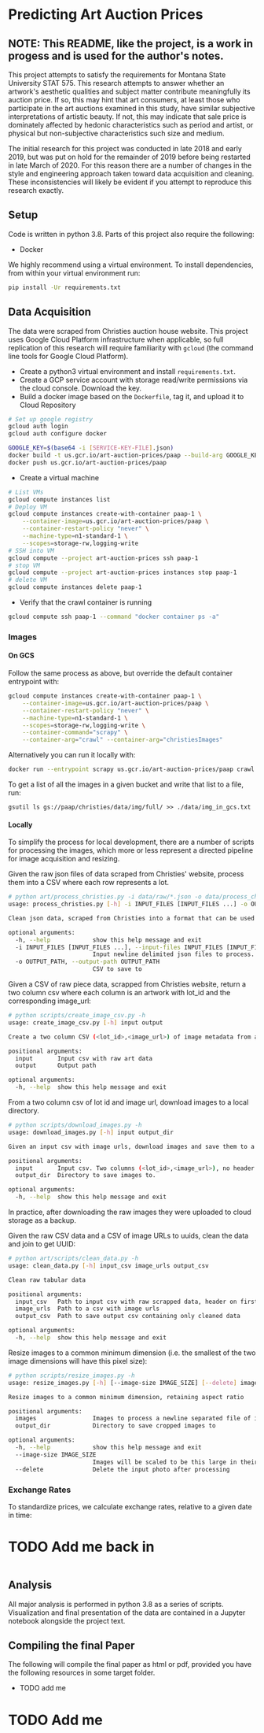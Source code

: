 # Predicting Art Auction Prices

## NOTE: This README, like the project, is a work in progess and is used for the author's notes.

This project attempts to satisfy the requirements for Montana State University
STAT 575. This research attempts to answer whether an artwork's aesthetic
qualities and subject matter contribute meaningfully its auction price. If so,
this may hint that art consumers, at least those who participate in the art
auctions examined in this study, have similar subjective interpretations of
artistic beauty. If not, this may indicate that sale price is dominately
affected by hedonic characteristics such as period and artist, or physical but
non-subjective characteristics such size and medium.

The initial research for this project was conducted in late 2018 and early 2019,
but was put on hold for the remainder of 2019 before being restarted in late
March of 2020. For this reason there are a number of changes in the style and
engineering approach taken toward data acquisition and cleaning. These
inconsistencies will likely be evident if you attempt to reproduce this research
exactly.

## Setup

Code is written in python 3.8. Parts of this project also require the following:

* Docker

We highly recommend using a virtual environment. To install dependencies, from
within your virtual environment run:

```sh
pip install -Ur requirements.txt
```

## Data Acquisition

The data were scraped from Christies auction house website. This project uses
Google Cloud Platform infrastructure when applicable, so full replication of
this research will require familiarity with `gcloud` (the command line tools
for Google Cloud Platform).

* Create a python3 virtual environment and install `requirements.txt`.
* Create a GCP service account with storage read/write permissions via the cloud console. Download the key.
* Build a docker image based on the `Dockerfile`, tag it, and upload it to Cloud Repository

```bash
# Set up google registry
gcloud auth login
gcloud auth configure docker
```

```bash
GOOGLE_KEY=$(base64 -i [SERVICE-KEY-FILE].json)
docker build -t us.gcr.io/art-auction-prices/paap --build-arg GOOGLE_KEY=${GOOGLE_KEY} .
docker push us.gcr.io/art-auction-prices/paap
```

* Create a virtual machine

```bash
# List VMs
gcloud compute instances list
# Deploy VM
gcloud compute instances create-with-container paap-1 \
    --container-image=us.gcr.io/art-auction-prices/paap \
    --container-restart-policy "never" \
    --machine-type=n1-standard-1 \
    --scopes=storage-rw,logging-write
# SSH into VM
gcloud compute --project art-auction-prices ssh paap-1
# stop VM
gcloud compute --project art-auction-prices instances stop paap-1
# delete VM
gcloud compute instances delete paap-1
```

* Verify that the crawl container is running

```bash
gcloud compute ssh paap-1 --command "docker container ps -a"
```

### Images

#### On GCS

Follow the same process as above, but override the default container entrypoint
with:

```bash
gcloud compute instances create-with-container paap-1 \
    --container-image=us.gcr.io/art-auction-prices/paap \
    --container-restart-policy "never" \
    --machine-type=n1-standard-1 \
    --scopes=storage-rw,logging-write \
    --container-command="scrapy" \
    --container-arg="crawl" --container-arg="christiesImages"
```

Alternatively you can run it locally with:

```bash
docker run --entrypoint scrapy us.gcr.io/art-auction-prices/paap crawl christiesImages
```

To get a list of all the images in a given bucket and write that list to a file,
run:

```
gsutil ls gs://paap/christies/data/img/full/ >> ./data/img_in_gcs.txt
```

#### Locally

To simplify the process for local development, there are a number of scripts
for processing the images, which more or less represent a directed pipeline
for image acquisition and resizing.

Given the raw json files of data scraped from Christies' website, process them
into a CSV where each row represents a lot.

```sh
# python art/process_christies.py -i data/raw/*.json -o data/process_christies_output.csv
usage: process_christies.py [-h] -i INPUT_FILES [INPUT_FILES ...] -o OUTPUT_PATH

Clean json data, scraped from Christies into a format that can be used for predictive analytics

optional arguments:
  -h, --help            show this help message and exit
  -i INPUT_FILES [INPUT_FILES ...], --input-files INPUT_FILES [INPUT_FILES ...]
                        Input newline delimited json files to process.
  -o OUTPUT_PATH, --output-path OUTPUT_PATH
                        CSV to save to
```

Given a CSV of raw piece data, scrapped from Christies website, return a two
column csv where each column is an artwork with lot_id and the corresponding
image_url:

```sh
# python scripts/create_image_csv.py -h
usage: create_image_csv.py [-h] input output

Create a two column CSV (<lot_id>,<image_url>) of image metadata from an input CSV of raw art data.

positional arguments:
  input       Input csv with raw art data
  output      Output path

optional arguments:
  -h, --help  show this help message and exit
```

From a two column csv of lot id and image url, download images to a local
directory.

```sh
# python scripts/download_images.py -h
usage: download_images.py [-h] input output_dir

Given an input csv with image urls, download images and save them to a location

positional arguments:
  input       Input csv. Two columns (<lot_id>,<image_url>), no header.
  output_dir  Directory to save images to.

optional arguments:
  -h, --help  show this help message and exit
```

In practice, after downloading the raw images they were uploaded to cloud
storage as a backup.

Given the raw CSV data and a CSV of image URLs to uuids, clean the data and join
to get UUID:

```sh
# python art/scripts/clean_data.py -h
usage: clean_data.py [-h] input_csv image_urls output_csv

Clean raw tabular data

positional arguments:
  input_csv   Path to input csv with raw scrapped data, header on first row
  image_urls  Path to a csv with image urls
  output_csv  Path to save output csv containing only cleaned data

optional arguments:
  -h, --help  show this help message and exit
```

Resize images to a common minimum dimension (i.e. the smallest of the two image
dimensions will have this pixel size):

```sh
# python scripts/resize_images.py -h
usage: resize_images.py [-h] [--image-size IMAGE_SIZE] [--delete] images output_dir

Resize images to a common minimum dimension, retaining aspect ratio

positional arguments:
  images                Images to process a newline separated file of image paths. A command like the following should get you started: `find data/img/christies/raw/ -type f -name '*.jpg' > data/img/christies/raw_images.txt`
  output_dir            Directory to save cropped images to

optional arguments:
  -h, --help            show this help message and exit
  --image-size IMAGE_SIZE
                        Images will be scaled to be this large in their minimum dimension, in pixels
  --delete              Delete the input photo after processing
```


### Exchange Rates

To standardize prices, we calculate exchange rates, relative to a given date in
time:

# TODO Add me back in
```sh
```

## Analysis

All major analysis is performed in python 3.8 as a series of scripts.
Visualization and final presentation of the data are contained in a Jupyter
notebook alongside the project text.

## Compiling the final Paper

The following will compile the final paper as html or pdf, provided you have
the following resources in some target folder.

* TODO add me

# TODO Add me
```sh
```
